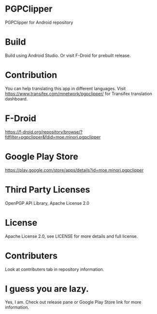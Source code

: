 # PGPClipper
PGPClipper for Android repository

# Build
Build using Android Studio. Or visit F-Droid for prebuilt release.

# Contribution
You can help translating this app in different languages. Visit https://www.transifex.com/mnetwork/pgpclipper/ for Transifex translation dashboard.

# F-Droid
https://f-droid.org/repository/browse/?fdfilter=pgpclipper&fdid=moe.minori.pgpclipper

# Google Play Store
https://play.google.com/store/apps/details?id=moe.minori.pgpclipper

# Third Party Licenses
OpenPGP API Library, Apache License 2.0

# License
Apache License 2.0, see LICENSE for more details and full license.

# Contributers
Look at contributers tab in repository information.

# I guess you are lazy.
Yes, I am. Check out release pane or Google Play Store link for more information.
